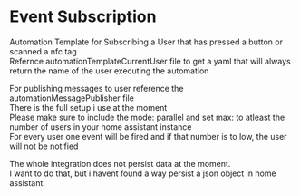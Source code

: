 # Event Subscription

Automation Template for Subscribing a User that has pressed a button or scanned a nfc tag \
Refernce automationTemplateCurrentUser file to get a yaml that will always return the name of the user executing the automation

For publishing messages to user reference the automationMessagePublisher file \
There is the full setup i use at the moment \
Please make sure to include the mode: parallel and set max: to atleast the number of users in your home assistant instance \
For every user one event will be fired and if that number is to low, the user will not be notified

The whole integration does not persist data at the moment. \
I want to do that, but i havent found a way persist a json object in home assistant.
